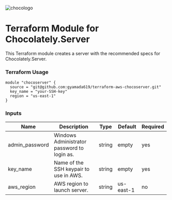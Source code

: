 ![chocologo](http://devopspecialist.co.uk/wp-content/uploads/2016/09/choco-logo.jpg)

# Terraform Module for Chocolately.Server
This Terraform module creates a server with the recommended specs for Chocolately.Server.

### Terraform Usage

```
module "chocoserver" {
  source = "git@github.com:gyamada619/terraform-aws-chocoserver.git"
  key_name = "your-SSH-key"
  region = "us-east-1"
}
```

### Inputs

| Name | Description | Type | Default | Required |
| ------------- | ------------- | ------------- | ------------- | ------------- | 
| admin_password  | Windows Administrator password to login as.  | string | empty | yes | 
| key_name  | Name of the SSH keypair to use in AWS.  | string | empty | yes | 
| aws_region | AWS region to launch server. | string | us-east-1 | no | 
